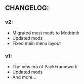 ## CHANGELOG:

### v2:

- Migrated most mods to Modrinth
- Updated mods
- Fixed main menu layout

### v1:

- The new era of PackFramework
- Updated mods
- And more...

